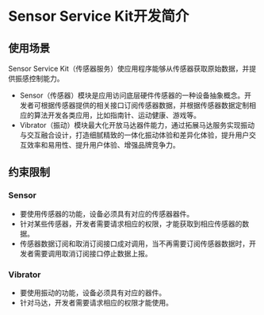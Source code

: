 # Sensor Service Kit开发简介

## 使用场景

Sensor Service Kit（传感器服务）使应用程序能够从传感器获取原始数据，并提供振感控制能力。

- Sensor（传感器）模块是应用访问底层硬件传感器的一种设备抽象概念。开发者可根据传感器提供的相关接口订阅传感器数据，并根据传感器数据定制相应的算法开发各类应用，比如指南针、运动健康、游戏等。
- Vibrator（振动）模块最大化开放马达器件能力，通过拓展马达服务实现振动与交互融合设计，打造细腻精致的一体化振动体验和差异化体验，提升用户交互效率和易用性、提升用户体验、增强品牌竞争力。

## 约束限制

### Sensor

- 要使用传感器的功能，设备必须具有对应的传感器器件。
- 针对某些传感器，开发者需要请求相应的权限，才能获取到相应传感器的数据。
- 传感器数据订阅和取消订阅接口成对调用，当不再需要订阅传感器数据时，开发者需要调用取消订阅接口停止数据上报。

### Vibrator

- 要使用振动的功能，设备必须具有对应的器件。
- 针对马达，开发者需要请求相应的权限才能使用。
